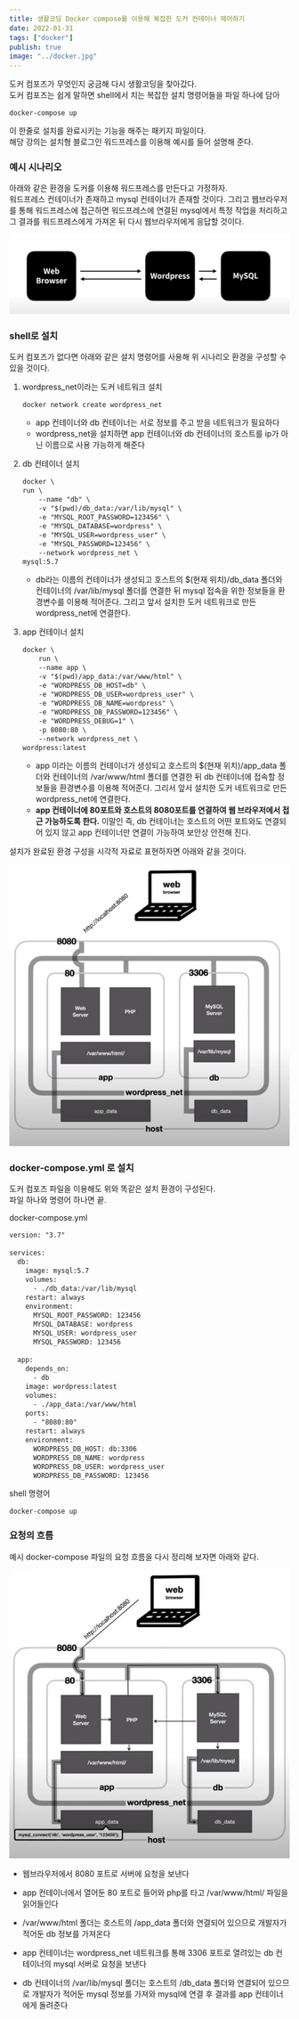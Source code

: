 ```yaml
---
title: 생활코딩 Docker compose를 이용해 복잡한 도커 컨테이너 제어하기
date: 2022-01-31
tags: ["docker"]
publish: true
image: "../docker.jpg"
---
```


도커 컴포즈가 무엇인지 궁금해 다시 생활코딩을 찾아갔다.  
도커 컴포즈는 쉽게 말하면 shell에서 치는 복잡한 설치 명령어들을 파일 하나에 담아

```
docker-compose up
```

이 한줄로 설치를 완료시키는 기능을 해주는 패키지 파일이다.  
해당 강의는 설치형 블로그인 워드프레스를 이용해 예시를 들어 설명해 준다.

### 예시 시나리오

아래와 같은 환경을 도커를 이용해 워드프레스를 만든다고 가정하자.  
워드프레스 컨테이너가 존재하고 mysql 컨테이너가 존재할 것이다. 그리고 웹브라우저를 통해 워드프레스에 접근하면 워드프레스에 연결된 mysql에서 특정 작업을 처리하고 그 결과를 워드프레스에게 가져온 뒤 다시 웹브라우저에게 응답할 것이다.

![도커](./image1.jpg)

### shell로 설치

도커 컴포즈가 없다면 아래와 같은 설치 명령어를 사용해 위 시나리오 환경을 구성할 수 있을 것이다.

1. wordpress_net이라는 도커 네트워크 설치

   ```shell
   docker network create wordpress_net
   ```

   - app 컨테이너와 db 컨테이너는 서로 정보를 주고 받을 네트워크가 필요하다
   - wordpress_net을 설치하면 app 컨테이너와 db 컨테이너의 호스트를 ip가 아닌 이름으로 사용 가능하게 해준다

2. db 컨테이너 설치

   ```shell
   docker \
   run \
       --name "db" \
       -v "$(pwd)/db_data:/var/lib/mysql" \
       -e "MYSQL_ROOT_PASSWORD=123456" \
       -e "MYSQL_DATABASE=wordpress" \
       -e "MYSQL_USER=wordpress_user" \
       -e "MYSQL_PASSWORD=123456" \
       --network wordpress_net \
   mysql:5.7

   ```

   - db라는 이름의 컨테이너가 생성되고 호스트의 $(현재 위치)/db_data 폴더와 컨테이너의 /var/lib/mysql 폴더를 연결한 뒤 mysql 접속을 위한 정보들을 환경변수를 이용해 적어준다. 그리고 앞서 설치한 도커 네트워크로 만든 wordpress_net에 연결한다.

3. app 컨테이너 설치

   ```shell
   docker \
       run \
       --name app \
       -v "$(pwd)/app_data:/var/www/html" \
       -e "WORDPRESS_DB_HOST=db" \
       -e "WORDPRESS_DB_USER=wordpress_user" \
       -e "WORDPRESS_DB_NAME=wordpress" \
       -e "WORDPRESS_DB_PASSWORD=123456" \
       -e "WORDPRESS_DEBUG=1" \
       -p 8080:80 \
       --network wordpress_net \
   wordpress:latest
   ```

   - app 이라는 이름의 컨테이너가 생성되고 호스트의 $(현재 위치)/app_data 폴더와 컨테이너의 /var/www/html 폴더를 연결한 뒤 db 컨테이너에 접속할 정보들을 환경변수를 이용해 적어준다. 그리서 앞서 설치한 도커 네트워크로 만든 wordpress_net에 연결한다.
   - **app 컨테이너에 80포트와 호스트의 8080포트를 연결하여 웹 브라우저에서 접근 가능하도록 한다.** 이말인 즉, db 컨테이너는 호스트의 어떤 포트와도 연결되어 있지 않고 app 컨테이너만 연결이 가능하여 보안상 안전해 진다.

설치가 완료된 환경 구성을 시각적 자료로 표현하자면 아래와 같을 것이다.

![도커](./image2.jpg)

### docker-compose.yml 로 설치

도커 컴포즈 파일을 이용해도 위와 똑같은 설치 환경이 구성된다.  
파일 하나와 명령어 하나면 끝.

docker-compose.yml

```docker
version: "3.7"

services:
  db:
    image: mysql:5.7
    volumes:
      - ./db_data:/var/lib/mysql
    restart: always
    environment:
      MYSQL_ROOT_PASSWORD: 123456
      MYSQL_DATABASE: wordpress
      MYSQL_USER: wordpress_user
      MYSQL_PASSWORD: 123456

  app:
    depends_on:
      - db
    image: wordpress:latest
    volumes:
      - ./app_data:/var/www/html
    ports:
      - "8080:80"
    restart: always
    environment:
      WORDPRESS_DB_HOST: db:3306
      WORDPRESS_DB_NAME: wordpress
      WORDPRESS_DB_USER: wordpress_user
      WORDPRESS_DB_PASSWORD: 123456

```

shell 명령어

```shell
docker-compose up
```

### 요청의 흐름

예시 docker-compose 파일의 요청 흐름을 다시 정리해 보자면 아래와 같다.

![도커](./image3.jpg)

- 웹브라우저에서 8080 포트로 서버에 요청을 보낸다
- app 컨테이너에서 열어둔 80 포트로 들어와 php를 타고 /var/www/html/ 파일을 읽어들인다
- /var/www/html 폴더는 호스트의 /app_data 폴더와 연결되어 있으므로 개발자가 적어둔 db 정보를 가져온다

- app 컨테이너는 wordpress_net 네트워크를 통해 3306 포트로 열려있는 db 컨테이너의 mysql 서버로 요청을 보낸다
- db 컨테이너의 /var/lib/mysql 폴더는 호스트의 /db_data 폴더와 연결되어 있으므로 개발자가 적어둔 mysql 정보를 가져와 mysql에 연결 후 결과를 app 컨테이너에게 돌려준다
